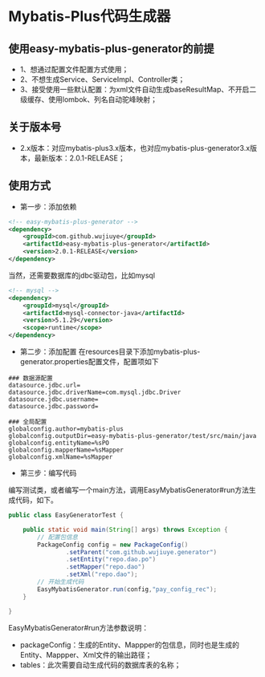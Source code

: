# Mybatis-Plus代码生成器

## 使用easy-mybatis-plus-generator的前提
* 1、想通过配置文件配置方式使用；
* 2、不想生成Service、ServiceImpl、Controller类；
* 3、接受使用一些默认配置：为xml文件自动生成baseResultMap、不开启二级缓存、使用lombok、列名自动驼峰映射；

## 关于版本号
* 2.x版本：对应mybatis-plus3.x版本，也对应mybatis-plus-generator3.x版本，最新版本：2.0.1-RELEASE；

## 使用方式
* 第一步：添加依赖
```xml
<!-- easy-mybatis-plus-generator -->
<dependency>
    <groupId>com.github.wujiuye</groupId>
    <artifactId>easy-mybatis-plus-generator</artifactId>
    <version>2.0.1-RELEASE</version>
</dependency>
```
当然，还需要数据库的jdbc驱动包，比如mysql
```xml
<!-- mysql -->
<dependency>
    <groupId>mysql</groupId>
    <artifactId>mysql-connector-java</artifactId>
    <version>5.1.29</version>
    <scope>runtime</scope>
</dependency>
```

* 第二步：添加配置
在resources目录下添加mybatis-plus-generator.properties配置文件，配置项如下
```properties
### 数据源配置
datasource.jdbc.url=
datasource.jdbc.driverName=com.mysql.jdbc.Driver
datasource.jdbc.username=
datasource.jdbc.password=

### 全局配置
globalconfig.author=mybatis-plus
globalconfig.outputDir=easy-mybatis-plus-generator/test/src/main/java
globalconfig.entityName=%sPO
globalconfig.mapperName=%sMapper
globalconfig.xmlName=%sMapper
```

* 第三步：编写代码

编写测试类，或者编写一个main方法，调用EasyMybatisGenerator#run方法生成代码，如下。
```java
public class EasyGeneratorTest {

    public static void main(String[] args) throws Exception {
        // 配置包信息 
        PackageConfig config = new PackageConfig()
                .setParent("com.github.wujiuye.generator")
                .setEntity("repo.dao.po")
                .setMapper("repo.dao")
                .setXml("repo.dao");
        // 开始生成代码
        EasyMybatisGenerator.run(config,"pay_config_rec");
    }

}
```

EasyMybatisGenerator#run方法参数说明：
* packageConfig：生成的Entity、Mappper的包信息，同时也是生成的Entity、Mappper、Xml文件的输出路径；
* tables：此次需要自动生成代码的数据库表的名称；

